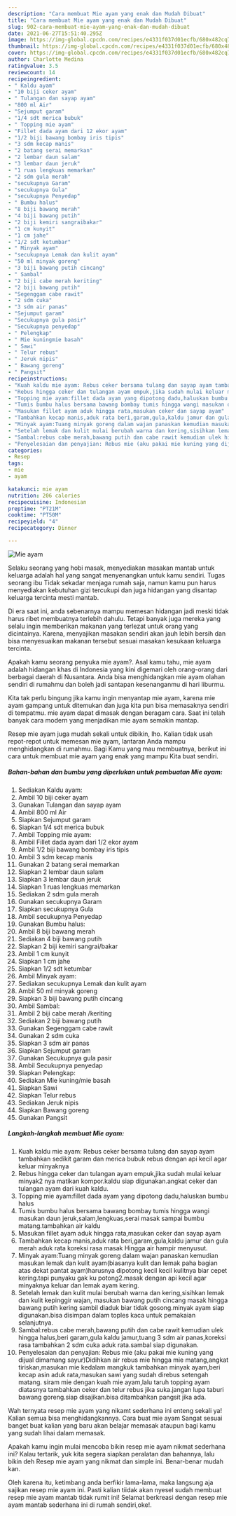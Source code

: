 ```yaml
---
description: "Cara membuat Mie ayam yang enak dan Mudah Dibuat"
title: "Cara membuat Mie ayam yang enak dan Mudah Dibuat"
slug: 902-cara-membuat-mie-ayam-yang-enak-dan-mudah-dibuat
date: 2021-06-27T15:51:40.295Z
image: https://img-global.cpcdn.com/recipes/e4331f037d01ecfb/680x482cq70/mie-ayam-foto-resep-utama.jpg
thumbnail: https://img-global.cpcdn.com/recipes/e4331f037d01ecfb/680x482cq70/mie-ayam-foto-resep-utama.jpg
cover: https://img-global.cpcdn.com/recipes/e4331f037d01ecfb/680x482cq70/mie-ayam-foto-resep-utama.jpg
author: Charlotte Medina
ratingvalue: 3.5
reviewcount: 14
recipeingredient:
- " Kaldu ayam"
- "10 biji ceker ayam"
- " Tulangan dan sayap ayam"
- "800 ml Air"
- "Sejumput garam"
- "1/4 sdt merica bubuk"
- " Topping mie ayam"
- "Fillet dada ayam dari 12 ekor ayam"
- "1/2 biji bawang bombay iris tipis"
- "3 sdm kecap manis"
- "2 batang serai memarkan"
- "2 lembar daun salam"
- "3 lembar daun jeruk"
- "1 ruas lengkuas memarkan"
- "2 sdm gula merah"
- "secukupnya Garam"
- "secukupnya Gula"
- "secukupnya Penyedap"
- " Bumbu halus"
- "8 biji bawang merah"
- "4 biji bawang putih"
- "2 biji kemiri sangraibakar"
- "1 cm kunyit"
- "1 cm jahe"
- "1/2 sdt ketumbar"
- " Minyak ayam"
- "secukupnya Lemak dan kulit ayam"
- "50 ml minyak goreng"
- "3 biji bawang putih cincang"
- " Sambal"
- "2 biji cabe merah keriting"
- "2 biji bawang putih"
- "Segenggam cabe rawit"
- "2 sdm cuka"
- "3 sdm air panas"
- "Sejumput garam"
- "Secukupnya gula pasir"
- "Secukupnya penyedap"
- " Pelengkap"
- " Mie kuningmie basah"
- " Sawi"
- " Telur rebus"
- " Jeruk nipis"
- " Bawang goreng"
- " Pangsit"
recipeinstructions:
- "Kuah kaldu mie ayam: Rebus ceker bersama tulang dan sayap ayam tambahkan sedikit garam dan merica bubuk rebus dengan api kecil agar keluar minyaknya"
- "Rebus hingga ceker dan tulangan ayam empuk,jika sudah mulai keluar minyak2 nya matikan kompor.kaldu siap digunakan.angkat ceker dan tulangan ayam dari kuah kaldu."
- "Topping mie ayam:fillet dada ayam yang dipotong dadu,haluskan bumbu halus"
- "Tumis bumbu halus bersama bawang bombay tumis hingga wangi masukan daun jeruk,salam,lengkuas,serai masak sampai bumbu matang.tambahkan air kaldu"
- "Masukan fillet ayam aduk hingga rata,masukan ceker dan sayap ayam"
- "Tambahkan kecap manis,aduk rata beri,garam,gula,kaldu jamur dan gula merah aduk rata koreksi rasa masak Hingga air hampir menyusut."
- "Minyak ayam:Tuang minyak goreng dalam wajan panaskan kemudian masukan lemak dan kulit ayam(biasanya kulit dan lemak paha bagian atas dekat pantat ayam)harusnya dipotong kecil kecil kulitnya biar cepet kering.tapi punyaku gak ku potong2.masak dengan api kecil agar minyaknya keluar dan lemak ayam kering."
- "Setelah lemak dan kulit mulai berubah warna dan kering,sisihkan lemak dan kulit kepinggir wajan, masukan bawang putih cincang masak hingga bawang putih kering sambil diaduk biar tidak gosong.minyak ayam siap digunakan.bisa disimpan dalam toples kaca untuk pemakaian selanjutnya."
- "Sambal:rebus cabe merah,bawang putih dan cabe rawit kemudian ulek hingga halus,beri garam,gula kaldu jamur,tuang 3 sdm air panas,koreksi rasa tambahkan 2 sdm cuka aduk rata.sambal siap digunakan."
- "Penyelesaian dan penyajian: Rebus mie (aku pakai mie kuning yang dijual dimamang sayur)Didihkan air rebus mie hingga mie matang,angkat tiriskan,masukan mie kedalam mangkuk tambahkan minyak ayam,beri kecap asin aduk rata,masukan sawi yang sudah direbus setengah matang. siram mie dengan kuah mie ayam,lalu taruh topping ayam diatasnya tambahkan ceker dan telur rebus jika suka.jangan lupa taburi bawang goreng.siap disajikan.bisa ditambahkan pangsit jika ada."
categories:
- Resep
tags:
- mie
- ayam

katakunci: mie ayam 
nutrition: 206 calories
recipecuisine: Indonesian
preptime: "PT21M"
cooktime: "PT50M"
recipeyield: "4"
recipecategory: Dinner

---
```



![Mie ayam](https://img-global.cpcdn.com/recipes/e4331f037d01ecfb/680x482cq70/mie-ayam-foto-resep-utama.jpg)

Selaku seorang yang hobi masak, menyediakan masakan mantab untuk keluarga adalah hal yang sangat menyenangkan untuk kamu sendiri. Tugas seorang ibu Tidak sekadar menjaga rumah saja, namun kamu pun harus menyediakan kebutuhan gizi tercukupi dan juga hidangan yang disantap keluarga tercinta mesti mantab.

Di era  saat ini, anda sebenarnya mampu memesan hidangan jadi meski tidak harus ribet membuatnya terlebih dahulu. Tetapi banyak juga mereka yang selalu ingin memberikan makanan yang terlezat untuk orang yang dicintainya. Karena, menyajikan masakan sendiri akan jauh lebih bersih dan bisa menyesuaikan makanan tersebut sesuai masakan kesukaan keluarga tercinta. 



Apakah kamu seorang penyuka mie ayam?. Asal kamu tahu, mie ayam adalah hidangan khas di Indonesia yang kini digemari oleh orang-orang dari berbagai daerah di Nusantara. Anda bisa menghidangkan mie ayam olahan sendiri di rumahmu dan boleh jadi santapan kesenanganmu di hari liburmu.

Kita tak perlu bingung jika kamu ingin menyantap mie ayam, karena mie ayam gampang untuk ditemukan dan juga kita pun bisa memasaknya sendiri di tempatmu. mie ayam dapat dimasak dengan beragam cara. Saat ini telah banyak cara modern yang menjadikan mie ayam semakin mantap.

Resep mie ayam juga mudah sekali untuk dibikin, lho. Kalian tidak usah repot-repot untuk memesan mie ayam, lantaran Anda mampu menghidangkan di rumahmu. Bagi Kamu yang mau membuatnya, berikut ini cara untuk membuat mie ayam yang enak yang mampu Kita buat sendiri.

<!--inarticleads1-->

##### Bahan-bahan dan bumbu yang diperlukan untuk pembuatan Mie ayam:

1. Sediakan  Kaldu ayam:
1. Ambil 10 biji ceker ayam
1. Gunakan  Tulangan dan sayap ayam
1. Ambil 800 ml Air
1. Siapkan Sejumput garam
1. Siapkan 1/4 sdt merica bubuk
1. Ambil  Topping mie ayam:
1. Ambil Fillet dada ayam dari 1/2 ekor ayam
1. Ambil 1/2 biji bawang bombay iris tipis
1. Ambil 3 sdm kecap manis
1. Gunakan 2 batang serai memarkan
1. Siapkan 2 lembar daun salam
1. Siapkan 3 lembar daun jeruk
1. Siapkan 1 ruas lengkuas memarkan
1. Sediakan 2 sdm gula merah
1. Gunakan secukupnya Garam
1. Siapkan secukupnya Gula
1. Ambil secukupnya Penyedap
1. Gunakan  Bumbu halus:
1. Ambil 8 biji bawang merah
1. Sediakan 4 biji bawang putih
1. Siapkan 2 biji kemiri sangrai/bakar
1. Ambil 1 cm kunyit
1. Siapkan 1 cm jahe
1. Siapkan 1/2 sdt ketumbar
1. Ambil  Minyak ayam:
1. Sediakan secukupnya Lemak dan kulit ayam
1. Ambil 50 ml minyak goreng
1. Siapkan 3 biji bawang putih cincang
1. Ambil  Sambal:
1. Ambil 2 biji cabe merah /keriting
1. Sediakan 2 biji bawang putih
1. Gunakan Segenggam cabe rawit
1. Gunakan 2 sdm cuka
1. Siapkan 3 sdm air panas
1. Siapkan Sejumput garam
1. Gunakan Secukupnya gula pasir
1. Ambil Secukupnya penyedap
1. Siapkan  Pelengkap:
1. Sediakan  Mie kuning/mie basah
1. Siapkan  Sawi
1. Siapkan  Telur rebus
1. Sediakan  Jeruk nipis
1. Siapkan  Bawang goreng
1. Gunakan  Pangsit




<!--inarticleads2-->

##### Langkah-langkah membuat Mie ayam:

1. Kuah kaldu mie ayam: Rebus ceker bersama tulang dan sayap ayam tambahkan sedikit garam dan merica bubuk rebus dengan api kecil agar keluar minyaknya
1. Rebus hingga ceker dan tulangan ayam empuk,jika sudah mulai keluar minyak2 nya matikan kompor.kaldu siap digunakan.angkat ceker dan tulangan ayam dari kuah kaldu.
1. Topping mie ayam:fillet dada ayam yang dipotong dadu,haluskan bumbu halus
1. Tumis bumbu halus bersama bawang bombay tumis hingga wangi masukan daun jeruk,salam,lengkuas,serai masak sampai bumbu matang.tambahkan air kaldu
1. Masukan fillet ayam aduk hingga rata,masukan ceker dan sayap ayam
1. Tambahkan kecap manis,aduk rata beri,garam,gula,kaldu jamur dan gula merah aduk rata koreksi rasa masak Hingga air hampir menyusut.
1. Minyak ayam:Tuang minyak goreng dalam wajan panaskan kemudian masukan lemak dan kulit ayam(biasanya kulit dan lemak paha bagian atas dekat pantat ayam)harusnya dipotong kecil kecil kulitnya biar cepet kering.tapi punyaku gak ku potong2.masak dengan api kecil agar minyaknya keluar dan lemak ayam kering.
1. Setelah lemak dan kulit mulai berubah warna dan kering,sisihkan lemak dan kulit kepinggir wajan, masukan bawang putih cincang masak hingga bawang putih kering sambil diaduk biar tidak gosong.minyak ayam siap digunakan.bisa disimpan dalam toples kaca untuk pemakaian selanjutnya.
1. Sambal:rebus cabe merah,bawang putih dan cabe rawit kemudian ulek hingga halus,beri garam,gula kaldu jamur,tuang 3 sdm air panas,koreksi rasa tambahkan 2 sdm cuka aduk rata.sambal siap digunakan.
1. Penyelesaian dan penyajian: Rebus mie (aku pakai mie kuning yang dijual dimamang sayur)Didihkan air rebus mie hingga mie matang,angkat tiriskan,masukan mie kedalam mangkuk tambahkan minyak ayam,beri kecap asin aduk rata,masukan sawi yang sudah direbus setengah matang. siram mie dengan kuah mie ayam,lalu taruh topping ayam diatasnya tambahkan ceker dan telur rebus jika suka.jangan lupa taburi bawang goreng.siap disajikan.bisa ditambahkan pangsit jika ada.




Wah ternyata resep mie ayam yang nikamt sederhana ini enteng sekali ya! Kalian semua bisa menghidangkannya. Cara buat mie ayam Sangat sesuai banget buat kalian yang baru akan belajar memasak ataupun bagi kamu yang sudah lihai dalam memasak.

Apakah kamu ingin mulai mencoba bikin resep mie ayam nikmat sederhana ini? Kalau tertarik, yuk kita segera siapkan peralatan dan bahannya, lalu bikin deh Resep mie ayam yang nikmat dan simple ini. Benar-benar mudah kan. 

Oleh karena itu, ketimbang anda berfikir lama-lama, maka langsung aja sajikan resep mie ayam ini. Pasti kalian tiidak akan nyesel sudah membuat resep mie ayam mantab tidak rumit ini! Selamat berkreasi dengan resep mie ayam mantab sederhana ini di rumah sendiri,oke!.

